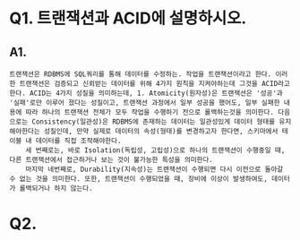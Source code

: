 # Q1. 트랜잭션과 ACID에 설명하시오.
## A1. 
    트랜잭션은 RDBMS에 SQL쿼리를 통해 데이터를 수정하는. 작업을 트랜잭션이라고 한다. 이러한 트랜잭션은 검증되고 신뢰받는 데이터를 위해 4가지 원칙을 지켜야하는데 그것을 ACID라고한다. ACID는 4가지 성질을 의미하는데, 1. Atomicity(원자성)은 트랜잭션은 '성공'과 '실패'로만 이루어 졌다는 성질이고, 트랜잭션 과정에서 일부 성공을 했어도, 일부 실패한 내용에 따라 하나의 트랜잭션 전체가 모두 작업을 수행하기 전으로 롤백하는것을 의미한다. 다음으로는 Consistency(일관성)은 RDBMS에 존재하는 데이터는 일관성있게 데이터 형태를 유지해야한다는 성질인데, 만약 실제로 데이터의 속성(형태)를 변경하고자 한다면, 스키마에서 테이블 내 데이터를 직접 조작해야한다. 
        세 번째로는, 바로 Isolation(독립성, 고립성)으로 하나의 트랜잭션이 수행중일 때, 다른 트랜잭션에서 접근하거나 보는 것이 불가능한 특성을 의미한다.
        마지막 네번째로, Durability(지속성)는 트랜잭션이 수행되면 다시 이전으로 돌아갈 수 없는 것을 의미한다. 또한, 트랜잭션이 수행되었을 때, 장비에 이상이 발생하여도, 데이터가 롤백되거나 하지 않는다. 
        
        
# Q2.  
